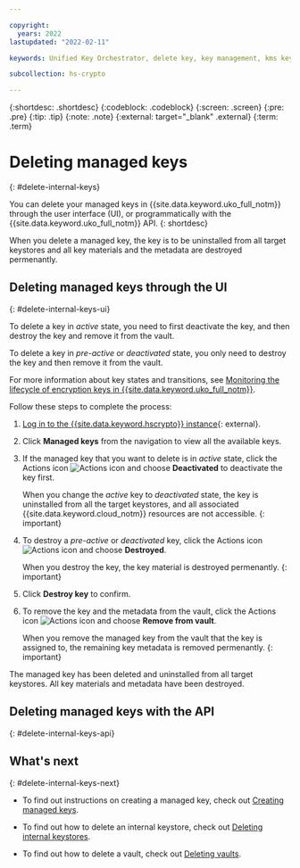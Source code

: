 ```yaml
---

copyright:
  years: 2022
lastupdated: "2022-02-11"

keywords: Unified Key Orchestrator, delete key, key management, kms key, UKO

subcollection: hs-crypto

---
```


{:shortdesc: .shortdesc}
{:codeblock: .codeblock}
{:screen: .screen}
{:pre: .pre}
{:tip: .tip}
{:note: .note}
{:external: target="_blank" .external}
{:term: .term}


# Deleting managed keys
{: #delete-internal-keys}

You can delete your managed keys in {{site.data.keyword.uko_full_notm}} through the user interface (UI), or programmatically with the {{site.data.keyword.uko_full_notm}} API.
{: shortdesc}

When you delete a managed key, the key is to be uninstalled from all target keystores and all key materials and the metadata are destroyed permenantly.


## Deleting managed keys through the UI
{: #delete-internal-keys-ui}

To delete a key in _active_ state, you need to first deactivate the key, and then destroy the key and remove it from the vault. 

To delete a key in _pre-active_ or _deactivated_ state, you only need to destroy the key and then remove it from the vault.

For more information about key states and transitions, see [Monitoring the lifecycle of encryption keys in {{site.data.keyword.uko_full_notm}}](/docs/hs-crypto?topic=hs-crypto-uko-key-states).

Follow these steps to complete the process:

1. [Log in to the {{site.data.keyword.hscrypto}} instance](https://cloud.ibm.com/login){: external}.
2. Click **Managed keys** from the navigation to view all the available keys.
3. If the managed key that you want to delete is in _active_ state, click the Actions icon ![Actions icon](../icons/action-menu-icon.svg "Actions") and choose **Deactivated** to deactivate the key first.

   When you change the _active_ key to _deactivated_ state, the key is uninstalled from all the target keystores, and all associated {{site.data.keyword.cloud_notm}} resources are not accessible.
    {: important}

4. To destroy a _pre-active_ or _deactivated_ key, click the Actions icon ![Actions icon](../icons/action-menu-icon.svg "Actions") and choose **Destroyed**.
    
    When you destroy the key, the key material is destroyed permenantly. 
    {: important}

5. Click **Destroy key** to confirm.
6. To remove the key and the metadata from the vault, click the Actions icon ![Actions icon](../icons/action-menu-icon.svg "Actions") and choose **Remove from vault**.
   
   When you remove the managed key from the vault that the key is assigned to, the remaining key metadata is removed permenantly. 
    {: important}

The managed key has been deleted and uninstalled from all target keystores. All key materials and metadata have been destroyed. 


## Deleting managed keys with the API
{: #delete-internal-keys-api}




## What's next
{: #delete-internal-keys-next}

- To find out instructions on creating a managed key, check out [Creating managed keys](/docs/hs-crypto?topic=hs-crypto-create-internal-keys).
  
- To find out how to delete an internal keystore, check out [Deleting internal keystores](/docs/hs-crypto?topic=hs-crypto-delete-internal-keystores).

- To find out how to delete a vault, check out [Deleting vaults](/docs/hs-crypto?topic=hs-crypto-delete-vaults).
